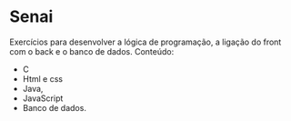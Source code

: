 # Senai
Exercícios para desenvolver a lógica de programação, a ligação do front com o back e o banco de dados. 
Conteúdo: 
- C
- Html e css
- Java,
- JavaScript 
- Banco de dados.

